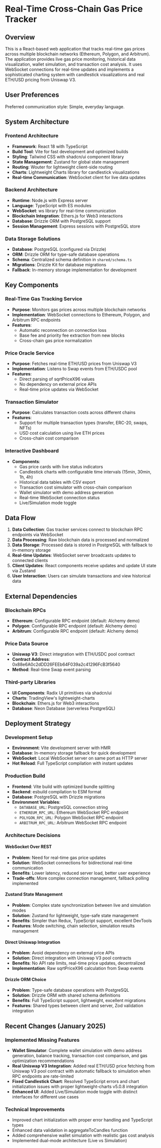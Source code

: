 # Real-Time Cross-Chain Gas Price Tracker

## Overview

This is a React-based web application that tracks real-time gas prices across multiple blockchain networks (Ethereum, Polygon, and Arbitrum). The application provides live gas price monitoring, historical data visualization, wallet simulation, and transaction cost analysis. It uses WebSocket connections for real-time updates and implements a sophisticated charting system with candlestick visualizations and real ETH/USD pricing from Uniswap V3.

## User Preferences

Preferred communication style: Simple, everyday language.

## System Architecture

### Frontend Architecture
- **Framework**: React 18 with TypeScript
- **Build Tool**: Vite for fast development and optimized builds
- **Styling**: Tailwind CSS with shadcn/ui component library
- **State Management**: Zustand for global state management
- **Routing**: Wouter for lightweight client-side routing
- **Charts**: Lightweight Charts library for candlestick visualizations
- **Real-time Communication**: WebSocket client for live data updates

### Backend Architecture
- **Runtime**: Node.js with Express server
- **Language**: TypeScript with ES modules
- **WebSocket**: ws library for real-time communication
- **Blockchain Integration**: Ethers.js for Web3 interactions
- **Database**: Drizzle ORM with PostgreSQL support
- **Session Management**: Express sessions with PostgreSQL store

### Data Storage Solutions
- **Database**: PostgreSQL (configured via Drizzle)
- **ORM**: Drizzle ORM for type-safe database operations
- **Schema**: Centralized schema definition in `shared/schema.ts`
- **Migrations**: Drizzle Kit for database migrations
- **Fallback**: In-memory storage implementation for development

## Key Components

### Real-Time Gas Tracking Service
- **Purpose**: Monitors gas prices across multiple blockchain networks
- **Implementation**: WebSocket connections to Ethereum, Polygon, and Arbitrum RPC endpoints
- **Features**: 
  - Automatic reconnection on connection loss
  - Base fee and priority fee extraction from new blocks
  - Cross-chain gas price normalization

### Price Oracle Service
- **Purpose**: Fetches real-time ETH/USD prices from Uniswap V3
- **Implementation**: Listens to Swap events from ETH/USDC pool
- **Features**:
  - Direct parsing of sqrtPriceX96 values
  - No dependency on external price APIs
  - Real-time price updates via WebSocket

### Transaction Simulator
- **Purpose**: Calculates transaction costs across different chains
- **Features**:
  - Support for multiple transaction types (transfer, ERC-20, swaps, NFTs)
  - USD cost calculation using live ETH prices
  - Cross-chain cost comparison

### Interactive Dashboard
- **Components**:
  - Gas price cards with live status indicators
  - Candlestick charts with configurable time intervals (15min, 30min, 1h, 4h)
  - Historical data tables with CSV export
  - Transaction cost simulator with cross-chain comparison
  - Wallet simulator with demo address generation
  - Real-time WebSocket connection status
  - Live/Simulation mode toggle

## Data Flow

1. **Data Collection**: Gas tracker services connect to blockchain RPC endpoints via WebSocket
2. **Data Processing**: Raw blockchain data is processed and normalized
3. **Data Storage**: Processed data is stored in PostgreSQL with fallback to in-memory storage
4. **Real-time Updates**: WebSocket server broadcasts updates to connected clients
5. **Client Updates**: React components receive updates and update UI state via Zustand
6. **User Interaction**: Users can simulate transactions and view historical data

## External Dependencies

### Blockchain RPCs
- **Ethereum**: Configurable RPC endpoint (default: Alchemy demo)
- **Polygon**: Configurable RPC endpoint (default: Alchemy demo)
- **Arbitrum**: Configurable RPC endpoint (default: Alchemy demo)

### Price Data Source
- **Uniswap V3**: Direct integration with ETH/USDC pool contract
- **Contract Address**: 0x88e6A0c2dDD26FEEb64F039a2c41296FcB3f5640
- **Method**: Real-time Swap event parsing

### Third-party Libraries
- **UI Components**: Radix UI primitives via shadcn/ui
- **Charts**: TradingView's lightweight-charts
- **Blockchain**: Ethers.js for Web3 interactions
- **Database**: Neon Database (serverless PostgreSQL)

## Deployment Strategy

### Development Setup
- **Environment**: Vite development server with HMR
- **Database**: In-memory storage fallback for quick development
- **WebSocket**: Local WebSocket server on same port as HTTP server
- **Hot Reload**: Full TypeScript compilation with instant updates

### Production Build
- **Frontend**: Vite build with optimized bundle splitting
- **Backend**: esbuild compilation to ESM format
- **Database**: PostgreSQL with Drizzle migrations
- **Environment Variables**: 
  - `DATABASE_URL`: PostgreSQL connection string
  - `ETHEREUM_RPC_URL`: Ethereum WebSocket RPC endpoint
  - `POLYGON_RPC_URL`: Polygon WebSocket RPC endpoint
  - `ARBITRUM_RPC_URL`: Arbitrum WebSocket RPC endpoint

### Architecture Decisions

#### WebSocket Over REST
- **Problem**: Need for real-time gas price updates
- **Solution**: WebSocket connections for bidirectional real-time communication
- **Benefits**: Lower latency, reduced server load, better user experience
- **Trade-offs**: More complex connection management, fallback polling implemented

#### Zustand State Management
- **Problem**: Complex state synchronization between live and simulation modes
- **Solution**: Zustand for lightweight, type-safe state management
- **Benefits**: Simpler than Redux, TypeScript support, excellent DevTools
- **Features**: Mode switching, chain selection, simulation results management

#### Direct Uniswap Integration
- **Problem**: Avoid dependency on external price APIs
- **Solution**: Direct integration with Uniswap V3 pool contracts
- **Benefits**: No API rate limits, real-time price updates, decentralized
- **Implementation**: Raw sqrtPriceX96 calculation from Swap events

#### Drizzle ORM Choice
- **Problem**: Type-safe database operations with PostgreSQL
- **Solution**: Drizzle ORM with shared schema definitions
- **Benefits**: Full TypeScript support, lightweight, excellent migrations
- **Features**: Shared types between client and server, Zod validation integration

## Recent Changes (January 2025)

### Implemented Missing Features
- **Wallet Simulator**: Complete wallet simulation with demo address generation, balance tracking, transaction cost comparison, and gas optimization recommendations
- **Real Uniswap V3 Integration**: Added real ETH/USD price fetching from Uniswap V3 pool contract with automatic fallback to simulation when RPC endpoints are rate-limited
- **Fixed Candlestick Chart**: Resolved TypeScript errors and chart initialization issues with proper lightweight-charts v5.0.8 integration
- **Enhanced UI**: Added Live/Simulation mode toggle with distinct interfaces for different use cases

### Technical Improvements
- Improved chart initialization with proper error handling and TypeScript types
- Enhanced data validation in aggregateToCandles function
- Added comprehensive wallet simulation with realistic gas cost analysis
- Implemented dual-mode architecture (Live vs Simulation)
